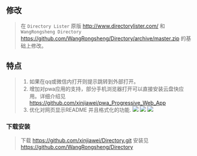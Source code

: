 ## 修改

>在 `Directory Lister` 原版 http://www.directorylister.com/ 和 `WangRongsheng Directory` https://github.com/WangRongsheng/Directory/archive/master.zip 的基础上修改。
## 特点
> 1. 如果在qq或微信内打开则提示跳转到外部打开。
> 2. 增加对pwa应用的支持，部分手机浏览器打开可以直接安装云盘快应用。详细介绍见 https://github.com/xinjiawei/pwa_Progressive_Web_App
> 3. 优化对网页显示README 并且格式化的功能.
![](https://act.jiawei.xin:10086/lib/images/anti_qq.jpg) 
![](https://act.jiawei.xin:10086/lib/images/pan.webp)
![](https://act.jiawei.xin:10086/lib/images/readme.png)
### 下载安装

>下载 https://github.com/xinjiawei/Directory.git
>安装见 https://github.com/WangRongsheng/Directory
